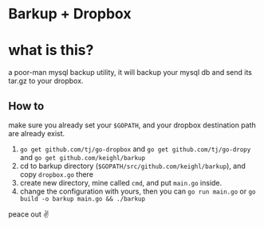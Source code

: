 Barkup + Dropbox
================

# what is this?

a poor-man mysql backup utility, it will backup your mysql db and send its tar.gz to your dropbox.

## How to

make sure you already set your `$GOPATH`, and your dropbox destination path are already exist.

1. `go get github.com/tj/go-dropbox` and `go get github.com/tj/go-dropy` and `go get github.com/keighl/barkup` 
2. cd to barkup directory (`$GOPATH/src/github.com/keighl/barkup`), and copy `dropbox.go` there
3. create new directory, mine called `cmd`, and put `main.go` inside.
4. change the configuration with yours, then you can `go run main.go` or `go build -o barkup main.go && ./barkup`


peace out :v: